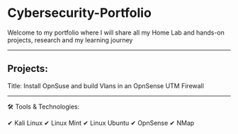 # Cybersecurity-Portfolio
Welcome to my portfolio where I will share all my Home Lab and hands-on projects, research and my learning journey

___________________________________________________________________________________________________

 Projects:
 -------------------------------------------------------------------------------------------------
 Title: Install OpnSuse and build Vlans in  an OpnSense UTM Firewall




 __________________________________________________________________________________________________

 🛠 Tools & Technologies: 
 
✔ Kali Linux
✔ Linux Mint 
✔ Linux Ubuntu
✔ OpnSense
✔ NMap

